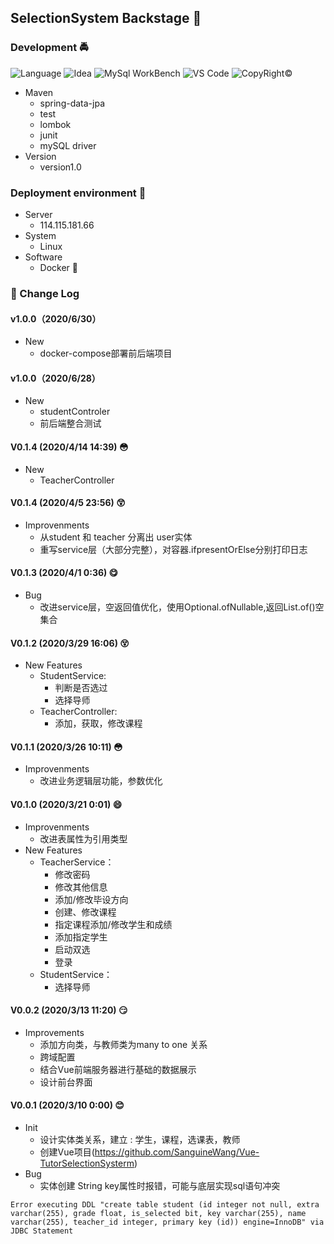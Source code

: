 ## SelectionSystem Backstage :couple:

### Development :oncoming_police_car:	
![Language](https://img.shields.io/badge/Java-11-yellow.svg)
![Idea](https://img.shields.io/badge/Idea-2019.3-blue.svg)
![MySql WorkBench](https://img.shields.io/badge/MySqlWorkBench-8.0CE-green.svg)
![VS Code](https://img.shields.io/badge/VSCode-1.43.0-pink.svg)
![CopyRight©](https://img.shields.io/badge/CopyrRight©2020-SanguineWang-success.svg)

* Maven
    * spring-data-jpa
    * test
    * lombok
    * junit
    * mySQL driver
* Version
    * version1.0

### Deployment environment :european_castle:

* Server
    * 114.115.181.66
* System
    * Linux  
* Software
    * Docker :penguin:

### :bookmark_tabs: Change Log 
#### v1.0.0（2020/6/30）
* New 
    * docker-compose部署前后端项目
#### v1.0.0（2020/6/28）
* New 
    * studentControler
    * 前后端整合测试
#### V0.1.4 (2020/4/14 14:39) :flushed:
* New 
    * TeacherController
#### V0.1.4 (2020/4/5 23:56) :astonished:
* Improvenments 
    * 从student 和 teacher 分离出 user实体
    * 重写service层（大部分完整），对容器.ifpresentOrElse分别打印日志

#### V0.1.3 (2020/4/1 0:36) :yum:

* Bug 
    * 改进service层，空返回值优化，使用Optional.ofNullable,返回List.of()空集合

#### V0.1.2 (2020/3/29 16:06) :dizzy_face:
 
* New Features 
    * StudentService: 
        * 判断是否选过
        * 选择导师
    * TeacherController:
        * 添加，获取，修改课程

#### V0.1.1 (2020/3/26 10:11)  :flushed:

* Improvenments 
    * 改进业务逻辑层功能，参数优化
    
#### V0.1.0 (2020/3/21 0:01) :smile: 

* Improvenments 
    * 改进表属性为引用类型
* New Features
    * TeacherService：
        * 修改密码
        * 修改其他信息
        * 添加/修改毕设方向
        * 创建、修改课程
        * 指定课程添加/修改学生和成绩
        * 添加指定学生
        * 启动双选
        * 登录  
    * StudentService：
        * 选择导师    
        
#### V0.0.2 (2020/3/13 11:20) :smirk: 

* Improvements
    * 添加方向类，与教师类为many to one 关系
    * 跨域配置
    * 结合Vue前端服务器进行基础的数据展示 
    * 设计前台界面           
#### V0.0.1 (2020/3/10 0:00) :blush:

* Init
    * 设计实体类关系，建立 : 学生，课程，选课表，教师
    * 创建Vue项目(https://github.com/SanguineWang/Vue-TutorSelectionSysterm)
* Bug 
    * 实体创建 String key属性时报错，可能与底层实现sql语句冲突
```text
Error executing DDL "create table student (id integer not null, extra varchar(255), grade float, is_selected bit, key varchar(255), name varchar(255), teacher_id integer, primary key (id)) engine=InnoDB" via JDBC Statement
```

